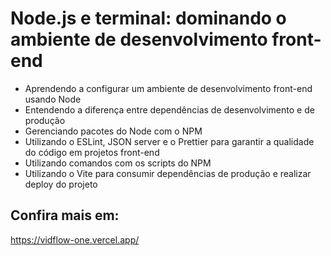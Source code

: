 # __Node.js e terminal: dominando o ambiente de desenvolvimento front-end__
<ul>
  <li>Aprendendo a configurar um ambiente de desenvolvimento front-end usando Node</li>
  <li>Entendendo a diferença entre dependências de desenvolvimento e de produção</li>
  <li>Gerenciando pacotes do Node com o NPM</li>
  <li>Utilizando o ESLint, JSON server e o Prettier para garantir a qualidade do código em projetos front-end</li>
  <li>Utilizando comandos com os scripts do NPM</li>
  <li>Utilizando o Vite para consumir dependências de produção e realizar deploy do projeto</li>
</ul>

## Confira mais em:
https://vidflow-one.vercel.app/
